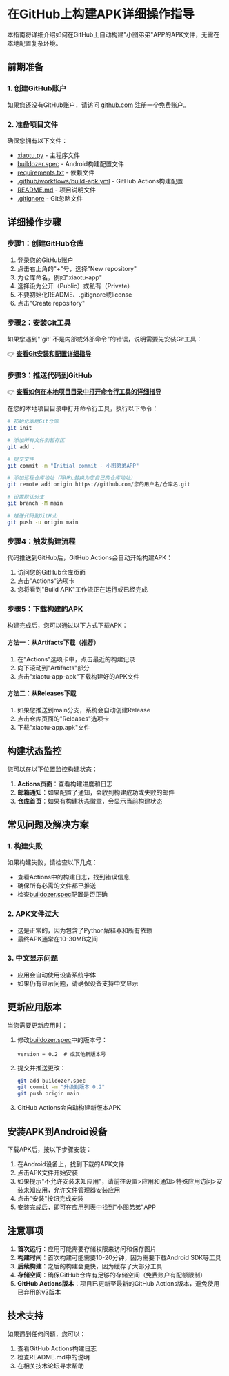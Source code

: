 # 在GitHub上构建APK详细操作指导

本指南将详细介绍如何在GitHub上自动构建"小图弟弟"APP的APK文件，无需在本地配置复杂环境。

## 前期准备

### 1. 创建GitHub账户
如果您还没有GitHub账户，请访问 [github.com](https://github.com) 注册一个免费账户。

### 2. 准备项目文件
确保您拥有以下文件：
- [xiaotu.py](file:///d:/Visual%20Studio%20Code/project1/xiaotu.py) - 主程序文件
- [buildozer.spec](file:///d:/Visual%20Studio%20Code/project1/buildozer.spec) - Android构建配置文件
- [requirements.txt](file:///d:/Visual%20Studio%20Code/project1/requirements.txt) - 依赖文件
- [.github/workflows/build-apk.yml](file:///d:/Visual%20Studio%20Code/project1/.github/workflows/build-apk.yml) - GitHub Actions构建配置
- [README.md](file:///d:/Visual%20Studio%20Code/project1/README.md) - 项目说明文件
- [.gitignore](file:///d:/Visual%20Studio%20Code/project1/.gitignore) - Git忽略文件

## 详细操作步骤

### 步骤1：创建GitHub仓库

1. 登录您的GitHub账户
2. 点击右上角的"+"号，选择"New repository"
3. 为仓库命名，例如"xiaotu-app"
4. 选择设为公开（Public）或私有（Private）
5. 不要初始化README、.gitignore或license
6. 点击"Create repository"

### 步骤2：安装Git工具

如果您遇到"'git' 不是内部或外部命令"的错误，说明需要先安装Git工具：

👉 **[查看Git安装和配置详细指导](GIT_INSTALLATION_GUIDE.md)**

### 步骤3：推送代码到GitHub

👉 **[查看如何在本地项目目录中打开命令行工具的详细指导](LOCAL_COMMAND_GUIDE.md)**

在您的本地项目目录中打开命令行工具，执行以下命令：

```bash
# 初始化本地Git仓库
git init

# 添加所有文件到暂存区
git add .

# 提交文件
git commit -m "Initial commit - 小图弟弟APP"

# 添加远程仓库地址（将URL替换为您自己的仓库地址）
git remote add origin https://github.com/您的用户名/仓库名.git

# 设置默认分支
git branch -M main

# 推送代码到GitHub
git push -u origin main
```

### 步骤4：触发构建流程

代码推送到GitHub后，GitHub Actions会自动开始构建APK：

1. 访问您的GitHub仓库页面
2. 点击"Actions"选项卡
3. 您将看到"Build APK"工作流正在运行或已经完成

### 步骤5：下载构建的APK

构建完成后，您可以通过以下方式下载APK：

#### 方法一：从Artifacts下载（推荐）
1. 在"Actions"选项卡中，点击最近的构建记录
2. 向下滚动到"Artifacts"部分
3. 点击"xiaotu-app-apk"下载构建好的APK文件

#### 方法二：从Releases下载
1. 如果您推送到main分支，系统会自动创建Release
2. 点击仓库页面的"Releases"选项卡
3. 下载"xiaotu-app.apk"文件

## 构建状态监控

您可以在以下位置监控构建状态：

1. **Actions页面**：查看构建进度和日志
2. **邮箱通知**：如果配置了通知，会收到构建成功或失败的邮件
3. **仓库首页**：如果有构建状态徽章，会显示当前构建状态

## 常见问题及解决方案

### 1. 构建失败
如果构建失败，请检查以下几点：
- 查看Actions中的构建日志，找到错误信息
- 确保所有必需的文件都已推送
- 检查[buildozer.spec](file:///d:/Visual%20Studio%20Code/project1/buildozer.spec)配置是否正确

### 2. APK文件过大
- 这是正常的，因为包含了Python解释器和所有依赖
- 最终APK通常在10-30MB之间

### 3. 中文显示问题
- 应用会自动使用设备系统字体
- 如果仍有显示问题，请确保设备支持中文显示

## 更新应用版本

当您需要更新应用时：

1. 修改[buildozer.spec](file:///d:/Visual%20Studio%20Code/project1/buildozer.spec)中的版本号：
   ```
   version = 0.2  # 或其他新版本号
   ```

2. 提交并推送更改：
   ```bash
   git add buildozer.spec
   git commit -m "升级到版本 0.2"
   git push origin main
   ```

3. GitHub Actions会自动构建新版本APK

## 安装APK到Android设备

下载APK后，按以下步骤安装：

1. 在Android设备上，找到下载的APK文件
2. 点击APK文件开始安装
3. 如果提示"不允许安装未知应用"，请前往设置>应用和通知>特殊应用访问>安装未知应用，允许文件管理器安装应用
4. 点击"安装"按钮完成安装
5. 安装完成后，即可在应用列表中找到"小图弟弟"APP

## 注意事项

1. **首次运行**：应用可能需要存储权限来访问和保存图片
2. **构建时间**：首次构建可能需要10-20分钟，因为需要下载Android SDK等工具
3. **后续构建**：之后的构建会更快，因为缓存了大部分工具
4. **存储空间**：确保GitHub仓库有足够的存储空间（免费账户有配额限制）
5. **GitHub Actions版本**：项目已更新至最新的GitHub Actions版本，避免使用已弃用的v3版本

## 技术支持

如果遇到任何问题，您可以：
1. 查看GitHub Actions构建日志
2. 检查README.md中的说明
3. 在相关技术论坛寻求帮助